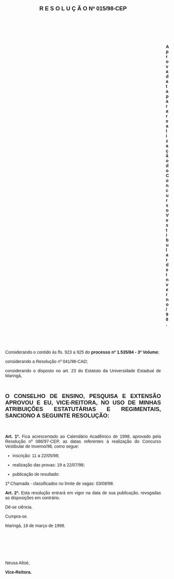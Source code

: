 <BODY>

<B><FONT FACE="Arial" SIZE=4><P ALIGN="CENTER">R E S O L U &Ccedil; &Atilde; O  Nº  015/98-CEP</P>
</B></FONT><FONT FACE="Arial"><P ALIGN="JUSTIFY"></P>
<P ALIGN="JUSTIFY">&nbsp;</P>
<P ALIGN="JUSTIFY">&nbsp;</P>
<P ALIGN="JUSTIFY">&nbsp;</P><DIR>
<DIR>
<DIR>
<DIR>
<DIR>
<DIR>
<DIR>
<DIR>
<DIR>
<DIR>
<DIR>
<DIR>
<DIR>

<B><P ALIGN="JUSTIFY">Aprova data para realiza&ccedil;&atilde;o do Concurso Vestibular de Inverno/98.</P>
</B><P ALIGN="JUSTIFY"></P>
<P ALIGN="JUSTIFY">&nbsp;</P>
<P ALIGN="JUSTIFY">&nbsp;</P></DIR>
</DIR>
</DIR>
</DIR>
</DIR>
</DIR>
</DIR>
</DIR>
</DIR>
</DIR>
</DIR>
</DIR>
</DIR>

<P ALIGN="JUSTIFY">&#9;Considerando o contido &agrave;s fls. 923 a 925 do <B>processo nº 1.535/84 - 3º Volume</B>;</P>
<P ALIGN="JUSTIFY">&#9;considerando a Resolu&ccedil;&atilde;o nº 041/98-CAD;</P>
<P ALIGN="JUSTIFY">&#9;considerando o disposto no art. 23 do Estatuto da Universidade Estadual de Maring&aacute;,</P>
<P ALIGN="JUSTIFY"></P>
<P ALIGN="JUSTIFY">&nbsp;</P>
</FONT><B><FONT FACE="Arial" SIZE=4><P ALIGN="JUSTIFY">O CONSELHO DE ENSINO, PESQUISA E EXTENS&Atilde;O APROVOU E EU, VICE-REITORA, NO USO DE MINHAS ATRIBUI&Ccedil;&Otilde;ES ESTATUT&Aacute;RIAS E REGIMENTAIS, SANCIONO A SEGUINTE RESOLU&Ccedil;&Atilde;O:</P>
</B></FONT><FONT FACE="Arial"><P ALIGN="JUSTIFY"></P>
<P ALIGN="JUSTIFY">&nbsp;</P>
<P ALIGN="JUSTIFY">&#9;<B>Art. 1º.</B> Fica acrescentado ao Calend&aacute;rio Acad&ecirc;mico de 1998, aprovado pela Resolu&ccedil;&atilde;o nº 086/97-CEP, as datas referentes &agrave; realiza&ccedil;&atilde;o do Concurso Vestibular de Inverno/98, como segue:</P>

<UL>
<P ALIGN="JUSTIFY"><LI>inscri&ccedil;&atilde;o:                                                                11 a 22/05/98;</LI></P>
<P ALIGN="JUSTIFY"><LI>realiza&ccedil;&atilde;o das provas:                                           19 a 22/07/98;</LI></P>
<P ALIGN="JUSTIFY"><LI>publica&ccedil;&atilde;o de resultado:</LI></P></UL>

<P ALIGN="JUSTIFY">    1ª Chamada - classificados no limite de vagas:        03/08/98.</P>
<P ALIGN="JUSTIFY">&#9;<B>Art. 2º.</B> Esta resolu&ccedil;&atilde;o entrar&aacute; em vigor na data de sua publica&ccedil;&atilde;o, revogadas as disposi&ccedil;&otilde;es em contr&aacute;rio.</P>
<P ALIGN="JUSTIFY">&#9;D&ecirc;-se ci&ecirc;ncia.</P>
<P ALIGN="JUSTIFY">&#9;Cumpra-se.</P>
<P ALIGN="JUSTIFY"></P>
<P>Maring&aacute;, 18 de mar&ccedil;o de 1998.</P>
<P ALIGN="JUSTIFY"></P>
<P ALIGN="JUSTIFY">&nbsp;</P>
<P ALIGN="JUSTIFY">&nbsp;</P>
<P ALIGN="JUSTIFY">&nbsp;</P>
<P ALIGN="JUSTIFY">Neusa Alto&eacute;,</P>
<B><P ALIGN="JUSTIFY">Vice-Reitora.</P></B></FONT></BODY>
